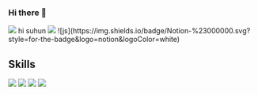### Hi there 👋
<img src="https://capsule-render.vercel.app/api?type=waving&color=BDBDC8&height=150&section=header" />
hi suhun
<img src="https://capsule-render.vercel.app/api?type=waving&color=BDBDC8&height=150&section=footer" />
![js](https://img.shields.io/badge/Notion-%23000000.svg?style=for-the-badge&logo=notion&logoColor=white)

## Skills
<a href="https://simpleicons.org/" target="_blank"><img src="https://img.shields.io/badge/Java-13448F?style=flat-square&logo=openjdk&logoColor=white"/></a>
<a href="https://simpleicons.org/" target="_blank"><img src="https://img.shields.io/badge/SpringBoot-6DB33F?style=flat-square&logo=SpringBoot&logoColor=white"/></a>
<a href="https://simpleicons.org/" target="_blank"><img src="https://img.shields.io/badge/JavaScript-F7DF1E?style=flat-square&logo=JavaScript&logoColor=black"/></a>
<a href="https://simpleicons.org/" target="_blank"><img src="https://img.shields.io/badge/HTML5-E34F26?style=flat-square&logo=html5&logoColor=black"/></a>


<!--
**rlatngjs8/rlatngjs8** is a ✨ _special_ ✨ repository because its `README.md` (this file) appears on your GitHub profile.

Here are some ideas to get you started:

- 🔭 I’m currently working on ...
- 🌱 I’m currently learning ...
- 👯 I’m looking to collaborate on ...
- 🤔 I’m looking for help with ...
- 💬 Ask me about ...
- 📫 How to reach me: ...
- 😄 Pronouns: ...
- ⚡ Fun fact: ...
-->
